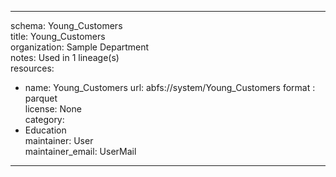 


---  
schema: Young_Customers  
title: Young_Customers  
organization: Sample Department  
notes: Used in 1 lineage(s)  
resources:  
  - name: Young_Customers 
    url: abfs://system/Young_Customers 
    format : parquet  
license: None  
category:
  - Education  
maintainer: User  
maintainer_email: UserMail  
---